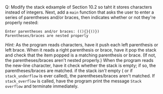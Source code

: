 Q: Modify the stack edxample of Section 10.2 so taht it stores characters
instead of integers. Next, add a `main` function that asks the user to enter a
series of parentheses and/or braces, then indicates whether or not they're
properly nested:

```
Enter parentheses and/or braces: ((){}{()})
Parentheses/braces are nested properly
```

<em>Hint:</em> As the program reads characters, have it push each left
parenthesis or left brace. When it reads a right parenthesis or brace, have it
pop the stack and check that the item popped is a matching parenthesis or brace.
(If not, the parentheses/braces aren't nested properly.) When the program reads
the new-line character, have it check whether the stack is empty; if so, the
parentheses/braces are matched. if the stack <em>isn't</em> empty ( or if
`stack_underflow` is ever called), the parentheses/braces aren't matched. If
`stack_overflow` is called, have the program print the message `Stack overflow`
and terminate immediately.
